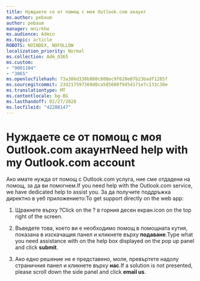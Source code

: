 ```yaml
---
title: Нуждаете се от помощ с моя Outlook.com акаунт
ms.author: pebaum
author: pebaum
manager: mnirkhe
ms.audience: Admin
ms.topic: article
ROBOTS: NOINDEX, NOFOLLOW
localization_priority: Normal
ms.collection: Adm_O365
ms.custom:
- "9001104"
- "3065"
ms.openlocfilehash: 73a386d338b880c808ec9f620e07b23badf1285f
ms.sourcegitcommit: 23d217597369d0ca585600f9454171e7c133c30e
ms.translationtype: MT
ms.contentlocale: bg-BG
ms.lasthandoff: 02/27/2020
ms.locfileid: "42288147"
---
```

# <a name="need-help-with-my-outlookcom-account"></a><span data-ttu-id="a572f-102">Нуждаете се от помощ с моя Outlook.com акаунт</span><span class="sxs-lookup"><span data-stu-id="a572f-102">Need help with my Outlook.com account</span></span>

<span data-ttu-id="a572f-103">Ако имате нужда от помощ с Outlook.com услуга, ние сме отдадени на помощ, за да ви помогнем.</span><span class="sxs-lookup"><span data-stu-id="a572f-103">If you need help with the Outlook.com service, we have dedicated help to assist you.</span></span> <span data-ttu-id="a572f-104">За да получите поддръжка директно в уеб приложението:</span><span class="sxs-lookup"><span data-stu-id="a572f-104">To get support directly on the web app:</span></span> 

1. <span data-ttu-id="a572f-105">Щракнете върху ?</span><span class="sxs-lookup"><span data-stu-id="a572f-105">Click on the ?</span></span> <span data-ttu-id="a572f-106">в горния десен екран.</span><span class="sxs-lookup"><span data-stu-id="a572f-106">icon on the top right of the screen.</span></span> 

2. <span data-ttu-id="a572f-107">Въведете това, което ви е необходимо помощ в помощната кутия, показана в изскачащия панел и кликнете върху **подаване**.</span><span class="sxs-lookup"><span data-stu-id="a572f-107">Type what you need assistance with on the help box displayed on the pop up panel and click **submit**.</span></span> 

3. <span data-ttu-id="a572f-108">Ако едно решение не е представено, моля, превъртете надолу страничния панел и кликнете върху **нас**.</span><span class="sxs-lookup"><span data-stu-id="a572f-108">If a solution is not presented, please scroll down the side panel and click **email us**.</span></span>
